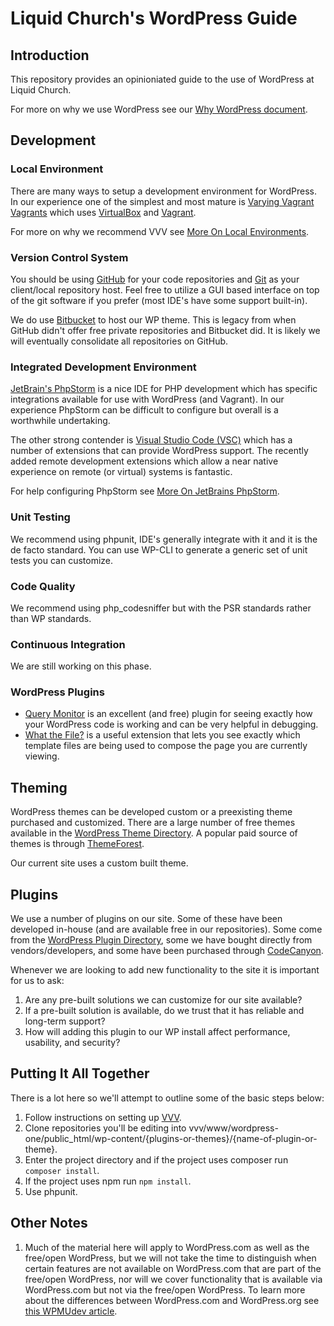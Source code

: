 # Liquid Church's WordPress Guide

## Introduction
This repository provides an opinioniated guide to the use of WordPress at Liquid Church.

For more on why we use WordPress see our [Why WordPress document](WhyWordPress.md).

## Development

### Local Environment
There are many ways to setup a development environment for WordPress. In our experience one of the simplest and most mature is [Varying Vagrant Vagrants](https://varyingvagrantvagrants.org/) which uses [VirtualBox](https://virtualbox.org/) and [Vagrant](https://vagrantup.com).

For more on why we recommend VVV see [More On Local Environments](MoreOnLocalEnvironments.md).

### Version Control System
You should be using [GitHub](https://github.com/) for your code repositories and [Git](https://git-scm.com/) as your client/local repository host. Feel free to utilize a GUI based interface on top of the git software if you prefer (most IDE's have some support built-in).

We do use [Bitbucket](https://bitbucket.org/) to host our WP theme. This is legacy from when GitHub didn't offer free private repositories and Bitbucket did. It is likely we will eventually consolidate all repositories on GitHub.

### Integrated Development Environment
[JetBrain's PhpStorm](https://www.jetbrains.com/phpstorm/) is a nice IDE for PHP development which has specific integrations available for use with WordPress (and Vagrant). In our experience PhpStorm can be difficult to configure but overall is a worthwhile undertaking.

The other strong contender is [Visual Studio Code (VSC)](https://code.visualstudio.com/) which has a number of extensions that can provide WordPress support. The recently added remote development extensions which allow a near native experience on remote (or virtual) systems is fantastic.

For help configuring PhpStorm see [More On JetBrains PhpStorm](MoreOnJetBrainsPhpStorm.md).

### Unit Testing
We recommend using phpunit, IDE's generally integrate with it and it is the de facto standard. You can use WP-CLI to generate a generic set of unit tests you can customize.

### Code Quality
We recommend using php_codesniffer but with the PSR standards rather than WP standards.

### Continuous Integration
We are still working on this phase.

### WordPress Plugins
- [Query Monitor](https://querymonitor.com/) is an excellent (and free) plugin for seeing exactly how your WordPress code is working and can be very helpful in debugging.
- [What the File?](https://www.barrykooij.com/what-the-file/) is a useful extension that lets you see exactly which template files are being used to compose the page you are currently viewing.

## Theming
WordPress themes can be developed custom or a preexisting theme purchased and customized. There are a large number of free themes available in the [WordPress Theme Directory](https://wordpress.org/themes/). A popular paid source of themes is through [ThemeForest](https://themeforest.net/).

Our current site uses a custom built theme.

## Plugins
We use a number of plugins on our site. Some of these have been developed in-house (and are available free in our repositories). Some come from the [WordPress Plugin Directory](https://wordpress.org/plugins), some we have bought directly from vendors/developers, and some have been purchased through [CodeCanyon](https://codecanyon.net/).

Whenever we are looking to add new functionality to the site it is important for us to ask:
1. Are any pre-built solutions we can customize for our site available?
2. If a pre-built solution is available, do we trust that it has reliable and long-term support?
3. How will adding this plugin to our WP install affect performance, usability, and security?

## Putting It All Together
There is a lot here so we'll attempt to outline some of the basic steps below:
1. Follow instructions on setting up [VVV](MoreOnVVV.md).
2. Clone repositories you'll be editing into vvv/www/wordpress-one/public_html/wp-content/{plugins-or-themes}/{name-of-plugin-or-theme}.
3. Enter the project directory and if the project uses composer run `composer install`.
4. If the project uses npm run `npm install`.
5. Use phpunit.

## Other Notes
1. Much of the material here will apply to WordPress.com as well as the free/open WordPress, but we will not take the time to distinguish when certain features are not available on WordPress.com that are part of the free/open WordPress, nor will we cover functionality that is available via WordPress.com but not via the free/open WordPress. To learn more about the differences between WordPress.com and WordPress.org see [this WPMUdev article](https://premium.wpmudev.org/blog/wordpress-com-and-wordpress-org/).